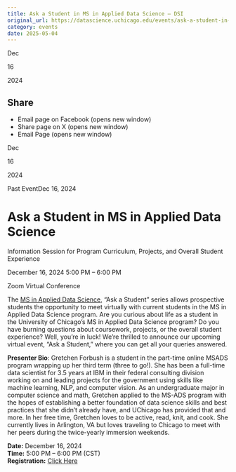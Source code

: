 ```yaml
---
title: Ask a Student in MS in Applied Data Science – DSI
original_url: https://datascience.uchicago.edu/events/ask-a-student-in-ms-in-applied-data-science-8
category: events
date: 2025-05-04
---
```


Dec

16

2024

## Share

* Email page on Facebook (opens new window)
* Share page on X (opens new window)
* Email Page (opens new window)

<!-- Table-like structure detected -->

Dec

16

2024

Past EventDec 16, 2024

# Ask a Student in MS in Applied Data Science

Information Session for Program Curriculum, Projects, and Overall Student Experience

December 16, 2024 5:00 PM – 6:00 PM

Zoom Virtual Conference

The [MS in Applied Data Science,](https://datascience.uchicago.edu/education/masters-programs/ms-in-applied-data-science/) “Ask a Student” series allows prospective students the opportunity to meet virtually with current students in the MS in Applied Data Science program. Are you curious about life as a student in the University of Chicago’s MS in Applied Data Science program? Do you have burning questions about coursework, projects, or the overall student experience? Well, you’re in luck! We’re thrilled to announce our upcoming virtual event, “Ask a Student,” where you can get all your queries answered.

**Presenter Bio**: Gretchen Forbush is a student in the part-time online MSADS program wrapping up her third term (three to go!). She has been a full-time data scientist for 3.5 years at IBM in their federal consulting division working on and leading projects for the government using skills like machine learning, NLP, and computer vision. As an undergraduate major in computer science and math, Gretchen applied to the MS-ADS program with the hopes of establishing a better foundation of data science skills and best practices that she didn’t already have, and UChicago has provided that and more. In her free time, Gretchen loves to be active, read, knit, and cook. She currently lives in Arlington, VA but loves traveling to Chicago to meet with her peers during the twice-yearly immersion weekends.

**Date:** December 16, 2024  
**Time:** 5:00 PM – 6:00 PM (CST)  
**Registration:** [Click Here](https://apply-psd.uchicago.edu/register/?id=50dcf042-cdc1-4a77-8938-6e66804139c6)